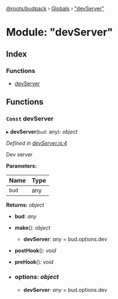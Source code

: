 [@roots/budpack](../README.md) › [Globals](../globals.md) › ["devServer"](_devserver_.md)

# Module: "devServer"

## Index

### Functions

* [devServer](_devserver_.md#const-devserver)

## Functions

### `Const` devServer

▸ **devServer**(`bud`: any): *object*

*Defined in [devServer.js:4](https://github.com/roots/bud-support/blob/91a13d1/src/budpack/builder/webpack/devServer.js#L4)*

Dev server

**Parameters:**

Name | Type |
------ | ------ |
`bud` | any |

**Returns:** *object*

* **bud**: *any*

* **make**(): *object*

  * **devServer**: *any* = bud.options.dev

* **postHook**(): *void*

* **preHook**(): *void*

* ### **options**: *object*

  * **devServer**: *any* = bud.options.dev
